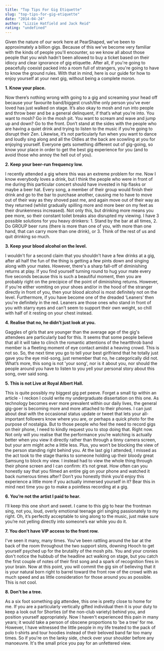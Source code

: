 ```yaml
---
title: "Top Tips For Gig Etiquette"
slug: "top-tips-for-gig-etiquette"
date: "2014-04-24"
author: "Lizzie Hatfield and Jack Reid"
rating: "undefined"
---
```


Given the nature of our work here at PearShaped, we've been to approximately a billion gigs. Because of this we've become very familiar with the kinds of people you'll encounter, so we know all about those people that you wish hadn't been allowed to buy a ticket based on their idiocy and clear ignorance of gig etiquette. After all, if you're going to peacefully coexist packed into a room full of strangers, you're going to have to know the ground rules. With that in mind, here is our guide for how to enjoy yourself at your next gig, without being a complete moron.

**1\. Know your place.**

Now there’s nothing wrong with going to a gig and screaming your head off because your favourite band/biggest crush/the only person you’ve ever loved has just walked on stage. It’s also okay to mosh and run into people and throw beer and be a general delinquent, if that’s what you’re into. You want to mosh? Go in the mosh pit. You want to scream and wave and jump up and down? Go to the front. Don’t stand at the sides with the people who are having a quiet drink and trying to listen to the music if you’re going to disrupt their Zen. Likewise, it’s not particularly fun when you want to dance and loudly sing along and all the Oldies at the back are scowling at you for enjoying yourself. Everyone gets something different out of gig-going, so know your place in order to get the best gig experience for you (and to avoid those who annoy the hell out of you).

**2\. Keep your beer-run frequency low.**

I recently attended a gig where this was an extreme problem for me. Now I know everybody loves a drink, but I think the people who were in front of me during this particular concert should have invested in hip flasks or maybe a beer hat. Every song, a member of their group would finish their drink and go to the bar to purchase another, causing me to have to move out of their way as they shoved past me, and again move out of their way as they returned (whilst gradually spilling more and more beer on my feet as their drunkenness increased). Not only this, but drinking more means you pee more, so their constant toilet breaks also disrupted my viewing. I have 3 possible solutions for you heavy drinkers: 1. Stand by the bar at all times, 2. Do GROUP beer runs (there is more than one of you, with more than one hand, that can carry more than one drink), or 3. Think of the rest of us and quit drinking so much.

**3\. Keep your blood alcohol on the level.**

I wouldn't for a second claim that you shouldn't have a few drinks at a gig, after all half the fun of the thing is getting a few pints down and singing along with your mates. However, there's a sharp fall-off of diminishing returns at play. If you find yourself turning round to hug your mate every five seconds because this is such a beautiful moment, then you are probably right on the precipice of the point of diminishing returns. However, if you're either vomiting on your shoes and/or in the hood of the stranger directly in front of you, then your blood alcohol is most definitely not on the level. Furthermore, if you have become one of the dreaded ‘Leaners’ then you're definitely in the red. Leaners are those ones who stand in front of you with starry eyes and can't seem to support their own weight, so chill with half of it resting on your chest instead.

**4\. Realise that no, he didn't just look at you.**

Gaggles of girls that are younger than the average age of the gig's attendees are particularly bad for this. It seems that some people believe that all it will take to clinch the romantic attentions of the heartthrob band member is a fleeting moment of eye contact amidst a heaving crowd. This is not so. So, the next time you go to tell your best girlfriend that he totally just gave you the eye mid-song, just remember that no, he categorically did not. What’s more, this song is not 'your song', nor is it about you, nor should the people around you have to listen to you yell your personal story about this song, over said song.

**5\. This is not Live at Royal Albert Hall.**

This is quite possibly my biggest gig pet peeve. Forget a small tip within an article - I reckon I could write my undergraduate dissertation on this one. As technology becomes ever more prevalent within our daily lives, the general gig-goer is becoming more and more attached to their phones. I can just about deal with the occasional status update or tweet that lets your all-important followers know where you are, or perhaps a quick photo for the purpose of nostalgia. But to those people who feel the need to record gigs on their phone, I need to kindly request you to stop doing that. Right now. Not only will you realise that the performance you’re watching is actually better when you view it directly rather than through a tinny camera screen, but your arm might ache a little less. Plus, you won’t be blocking the view of the person standing right behind you. At the last gig I attended, I missed as the act took to the stage thanks to someone holding up their bloody great Samsung to block my view. I instead had to view the whole thing through their phone screen and I can confirm: it’s not great. How often can you honestly say that you filmed an entire gig on your phone and watched it back numerous times after? Don’t you honestly think you’d enjoy this experience a little more if you actually immersed yourself in it? Bear this in mind next time you go to make a pointless recording at a gig.

**6\. You’re not the artist I paid to hear.**

I’ll keep this one short and sweet. I came to this gig to hear the frontman sing, not you, loud, overly emotional teenage girl singing passionately to my right. Oh, it’s perfectly acceptable to sing along to the music, just make sure you’re not yelling directly into someone’s ear while you do it.

**7\. You don't have VIP access to the front row.**

I've seen it many, many times. You've been rattling around the bar at the back of the room throughout the two support slots, downing Hooch to get yourself psyched up for the brutality of the mosh pits. You and your cronies don't notice the hubbub of the headline act walking on stage, but you catch the first couple of notes of their first song and a spark of recognition fires in your brain. Now at this point, you will commit the gig sin of believing that it is your natural born right to barrel toward the front row of the crowd with as much speed and as little consideration for those around you as possible. This is not cool.

**8\. Don't be a tree.**

As a six foot something gig attendee, this one is pretty close to home for me. If you are a particularly vertically gifted individual then it is your duty to keep a look out for Shorties (of the non-club variety) behind you, and position yourself appropriately. Now I haven't experienced this pain in many years; it would take a person of obscene proportions to 'be a tree' for me. However, I have witnessed the little people in my life treated to the pack of polo t-shirts and tour hoodies instead of their beloved band far too many times. So if you're on the lanky side, check over your shoulder before any manoeuvre. It's the small price you pay for an unfettered view.
